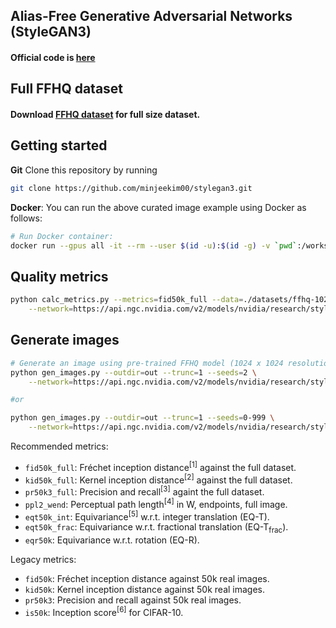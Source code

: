 ## Alias-Free Generative Adversarial Networks (StyleGAN3) <br>
#### Official code is [here](https://github.com/NVlabs/stylegan3)

## Full FFHQ dataset
#### Download [FFHQ dataset](https://drive.google.com/drive/folders/1tZUcXDBeOibC6jcMCtgRRz67pzrAHeHL) for full size dataset.

## Getting started
**Git**
Clone this repository by running
```.bash
git clone https://github.com/minjeekim00/stylegan3.git
```

**Docker**: You can run the above curated image example using Docker as follows:
```.bash
# Run Docker container:
docker run --gpus all -it --rm --user $(id -u):$(id -g) -v `pwd`:/workspace --workdir /workspace -e HOME=/workspace  m40030811/stylegan3 bash
```

## Quality metrics

```.bash
python calc_metrics.py --metrics=fid50k_full --data=./datasets/ffhq-1024x1024.zip --mirror=1 \
    --network=https://api.ngc.nvidia.com/v2/models/nvidia/research/stylegan3/versions/1/files/stylegan3-t-ffhq-1024x1024.pkl
```

## Generate images
```.bash
# Generate an image using pre-trained FFHQ model (1024 x 1024 resolution).
python gen_images.py --outdir=out --trunc=1 --seeds=2 \
    --network=https://api.ngc.nvidia.com/v2/models/nvidia/research/stylegan3/versions/1/files/stylegan3-r-ffhq-1024x1024.pkl

#or

python gen_images.py --outdir=out --trunc=1 --seeds=0-999 \
    --network=https://api.ngc.nvidia.com/v2/models/nvidia/research/stylegan3/versions/1/files/stylegan3-r-ffhq-1024x1024.pkl
```


Recommended metrics:
* `fid50k_full`: Fr&eacute;chet inception distance<sup>[1]</sup> against the full dataset.
* `kid50k_full`: Kernel inception distance<sup>[2]</sup> against the full dataset.
* `pr50k3_full`: Precision and recall<sup>[3]</sup> againt the full dataset.
* `ppl2_wend`: Perceptual path length<sup>[4]</sup> in W, endpoints, full image.
* `eqt50k_int`: Equivariance<sup>[5]</sup> w.r.t. integer translation (EQ-T).
* `eqt50k_frac`: Equivariance w.r.t. fractional translation (EQ-T<sub>frac</sub>).
* `eqr50k`: Equivariance w.r.t. rotation (EQ-R).

Legacy metrics:
* `fid50k`: Fr&eacute;chet inception distance against 50k real images.
* `kid50k`: Kernel inception distance against 50k real images.
* `pr50k3`: Precision and recall against 50k real images.
* `is50k`: Inception score<sup>[6]</sup> for CIFAR-10.

